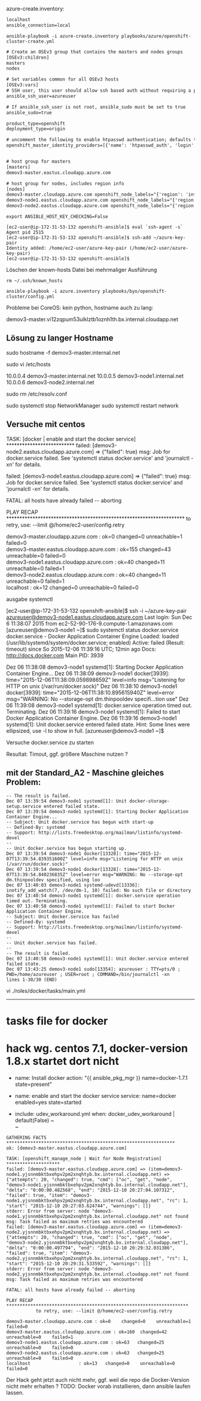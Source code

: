 azure-create.inventory:

```txt
localhost
ansible_connection=local
```

```console
ansible-playbook -i azure-create.inventory playbooks/azure/openshift-cluster-create.yml
```

```txt
# Create an OSEv3 group that contains the masters and nodes groups
[OSEv3:children]
masters
nodes

# Set variables common for all OSEv3 hosts
[OSEv3:vars]
# SSH user, this user should allow ssh based auth without requiring a password
ansible_ssh_user=azureuser

# If ansible_ssh_user is not root, ansible_sudo must be set to true
ansible_sudo=true

product_type=openshift
deployment_type=origin

# uncomment the following to enable htpasswd authentication; defaults to DenyAllPasswordIdentityProvider
openshift_master_identity_providers=[{'name': 'htpasswd_auth', 'login': 'true', 'challenge': 'true', 'kind': 'HTPasswdPasswordIdentityProvider', 'filename': '/etc/origin/origin-passwd'}]


# host group for masters
[masters]
demov3-master.eastus.cloudapp.azure.com

# host group for nodes, includes region info
[nodes]
demov3-master.cloudapp.azure.com openshift_node_labels="{'region': 'infra', 'zone': 'default'}"
demov3-node1.eastus.cloudapp.azure.com openshift_node_labels="{'region': 'primary', 'zone': 'east'}"
demov3-node2.eastus.cloudapp.azure.com openshift_node_labels="{'region': 'primary', 'zone': 'west'}"
```

```console
export ANSIBLE_HOST_KEY_CHECKING=False
```

```console
[ec2-user@ip-172-31-53-132 openshift-ansible]$ eval `ssh-agent -s`
Agent pid 2515
[ec2-user@ip-172-31-53-132 openshift-ansible]$ ssh-add ~/azure-key-pair
Identity added: /home/ec2-user/azure-key-pair (/home/ec2-user/azure-key-pair)
[ec2-user@ip-172-31-53-132 openshift-ansible]$ 
```

Löschen der known-hosts Datei bei mehrmaliger Ausführung

```console
rm ~/.ssh/known_hosts
```

```console
ansible-playbook -i azure.inventory playbooks/byo/openshift-cluster/config.yml
```

Probleme bei CoreOS: kein python, 
hostname auch zu lang:

demov3-master.vi12zqpum53ulklztb1oznh1th.bx.internal.cloudapp.net

## Lösung zu langer Hostname

sudo hostname -f demov3-master.internal.net

sudo vi /etc/hosts

10.0.0.4 demov3-master.internal.net
10.0.0.5 demov3-node1.internal.net
10.0.0.6 demov3-node2.internal.net

sudo rm /etc/resolv.conf

sudo systemctl stop NetworkManager
sudo systemctl restart network

## Versuche mit centos

TASK: [docker | enable and start the docker service] ************************** 
failed: [demov3-node2.eastus.cloudapp.azure.com] => {"failed": true}
msg: Job for docker.service failed. See 'systemctl status docker.service' and 'journalctl -xn' for details.

failed: [demov3-node1.eastus.cloudapp.azure.com] => {"failed": true}
msg: Job for docker.service failed. See 'systemctl status docker.service' and 'journalctl -xn' for details.


FATAL: all hosts have already failed -- aborting

PLAY RECAP ******************************************************************** 
           to retry, use: --limit @/home/ec2-user/config.retry

demov3-master.cloudapp.azure.com : ok=0    changed=0    unreachable=1    failed=0   
demov3-master.eastus.cloudapp.azure.com : ok=155  changed=43   unreachable=0    failed=0   
demov3-node1.eastus.cloudapp.azure.com : ok=40   changed=11   unreachable=0    failed=1   
demov3-node2.eastus.cloudapp.azure.com : ok=40   changed=11   unreachable=0    failed=1   
localhost                  : ok=12   changed=0    unreachable=0    failed=0   

ausgabe systemctl

[ec2-user@ip-172-31-53-132 openshift-ansible]$ ssh -i ~/azure-key-pair azureuser@demov3-node1.eastus.cloudapp.azure.com
Last login: Sun Dec  6 11:38:07 2015 from ec2-52-90-176-9.compute-1.amazonaws.com
[azureuser@demov3-node1 ~]$ sudo systemctl status docker.service
docker.service - Docker Application Container Engine
   Loaded: loaded (/usr/lib/systemd/system/docker.service; enabled)
   Active: failed (Result: timeout) since So 2015-12-06 11:39:16 UTC; 12min ago
     Docs: http://docs.docker.com
 Main PID: 3939

Dez 06 11:38:08 demov3-node1 systemd[1]: Starting Docker Application Container Engine...
Dez 06 11:38:09 demov3-node1 docker[3939]: time="2015-12-06T11:38:09.059898659Z" level=info msg="Listening for HTTP on unix (/var/run/docker.sock)"
Dez 06 11:38:10 demov3-node1 docker[3939]: time="2015-12-06T11:38:10.895615940Z" level=error msg="WARNING: No --storage-opt dm.thinpooldev specifi...tion use"
Dez 06 11:39:08 demov3-node1 systemd[1]: docker.service operation timed out. Terminating.
Dez 06 11:39:16 demov3-node1 systemd[1]: Failed to start Docker Application Container Engine.
Dez 06 11:39:16 demov3-node1 systemd[1]: Unit docker.service entered failed state.
Hint: Some lines were ellipsized, use -l to show in full.
[azureuser@demov3-node1 ~]$ 

Versuche docker.service zu starten

Resultat: Timout, ggf. größere Maschine nutzen ?

## mit der Standard_A2 - Maschine gleiches Problem:

```console
-- The result is failed.
Dec 07 13:39:54 demov3-node1 systemd[1]: Unit docker-storage-setup.service entered failed state.
Dec 07 13:39:54 demov3-node1 systemd[1]: Starting Docker Application Container Engine...
-- Subject: Unit docker.service has begun with start-up
-- Defined-By: systemd
-- Support: http://lists.freedesktop.org/mailman/listinfo/systemd-devel
--
-- Unit docker.service has begun starting up.
Dec 07 13:39:54 demov3-node1 docker[13328]: time="2015-12-07T13:39:54.839351600Z" level=info msg="Listening for HTTP on unix (/var/run/docker.sock)"
Dec 07 13:39:54 demov3-node1 docker[13328]: time="2015-12-07T13:39:54.840236835Z" level=error msg="WARNING: No --storage-opt dm.thinpooldev specified, using loo
Dec 07 13:40:03 demov3-node1 systemd-udevd[13336]: inotify_add_watch(7, /dev/dm-1, 10) failed: No such file or directory
Dec 07 13:40:54 demov3-node1 systemd[1]: docker.service operation timed out. Terminating.
Dec 07 13:40:58 demov3-node1 systemd[1]: Failed to start Docker Application Container Engine.
-- Subject: Unit docker.service has failed
-- Defined-By: systemd
-- Support: http://lists.freedesktop.org/mailman/listinfo/systemd-devel
--
-- Unit docker.service has failed.
--
-- The result is failed.
Dec 07 13:40:58 demov3-node1 systemd[1]: Unit docker.service entered failed state.
Dec 07 13:43:25 demov3-node1 sudo[13354]: azureuser : TTY=pts/0 ; PWD=/home/azureuser ; USER=root ; COMMAND=/bin/journalctl -xn
lines 1-30/30 (END)
```

vi ./roles/docker/tasks/main.yml

---
# tasks file for docker
# hack wg. centos 7.1, docker-version 1.8.x startet dort nicht
- name: Install docker
  action: "{{ ansible_pkg_mgr }} name=docker-1.7.1 state=present"

- name: enable and start the docker service
  service: name=docker enabled=yes state=started

- include: udev_workaround.yml
  when: docker_udev_workaround | default(False)
~                                                                                                                                                             
~                                        

```
GATHERING FACTS *************************************************************** 
ok: [demov3-master.eastus.cloudapp.azure.com]

TASK: [openshift_manage_node | Wait for Node Registration] ******************** 
failed: [demov3-master.eastus.cloudapp.azure.com] => (item=demov3-node1.yjsnnmbktbxehpv2pm2xnqhtyb.bx.internal.cloudapp.net) => {"attempts": 20, "changed": true, "cmd": ["oc", "get", "node", "demov3-node1.yjsnnmbktbxehpv2pm2xnqhtyb.bx.internal.cloudapp.net"], "delta": "0:00:00.482568", "end": "2015-12-10 20:27:04.107312", "failed": true, "item": "demov3-node1.yjsnnmbktbxehpv2pm2xnqhtyb.bx.internal.cloudapp.net", "rc": 1, "start": "2015-12-10 20:27:03.624744", "warnings": []}
stderr: Error from server: node "demov3-node1.yjsnnmbktbxehpv2pm2xnqhtyb.bx.internal.cloudapp.net" not found
msg: Task failed as maximum retries was encountered
failed: [demov3-master.eastus.cloudapp.azure.com] => (item=demov3-node2.yjsnnmbktbxehpv2pm2xnqhtyb.bx.internal.cloudapp.net) => {"attempts": 20, "changed": true, "cmd": ["oc", "get", "node", "demov3-node2.yjsnnmbktbxehpv2pm2xnqhtyb.bx.internal.cloudapp.net"], "delta": "0:00:00.497794", "end": "2015-12-10 20:29:32.031386", "failed": true, "item": "demov3-node2.yjsnnmbktbxehpv2pm2xnqhtyb.bx.internal.cloudapp.net", "rc": 1, "start": "2015-12-10 20:29:31.533592", "warnings": []}
stderr: Error from server: node "demov3-node2.yjsnnmbktbxehpv2pm2xnqhtyb.bx.internal.cloudapp.net" not found
msg: Task failed as maximum retries was encountered

FATAL: all hosts have already failed -- aborting

PLAY RECAP ******************************************************************** 
           to retry, use: --limit @/home/ec2-user/config.retry

demov3-master.cloudapp.azure.com : ok=0    changed=0    unreachable=1    failed=0   
demov3-master.eastus.cloudapp.azure.com : ok=160  changed=42   unreachable=0    failed=1   
demov3-node1.eastus.cloudapp.azure.com : ok=63   changed=25   unreachable=0    failed=0   
demov3-node2.eastus.cloudapp.azure.com : ok=63   changed=25   unreachable=0    failed=0   
localhost                  : ok=13   changed=0    unreachable=0    failed=0   
```

Der Hack geht jetzt auch nicht mehr, ggf. weil die repo die Docker-Version nicht mehr erhalten ? TODO: Docker vorab installieren, dann ansible laufen lassen.
